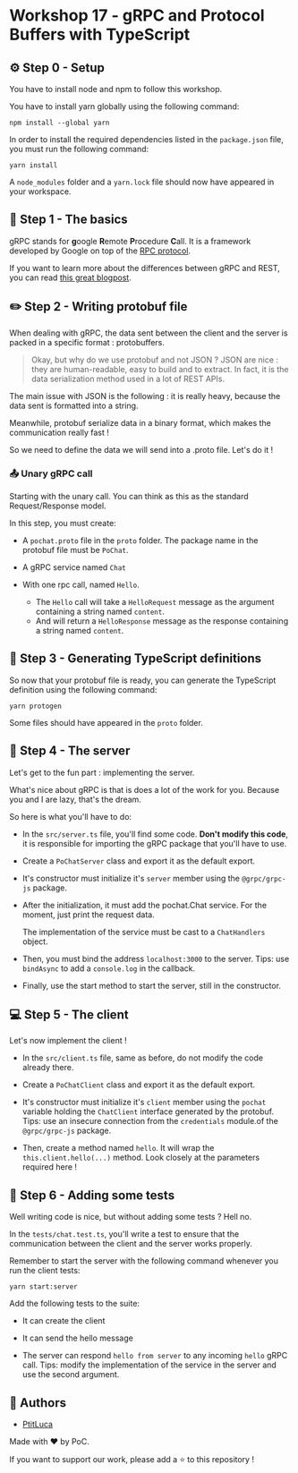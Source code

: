 # Workshop 17 - gRPC and Protocol Buffers with TypeScript

## :gear: Step 0 - Setup

You have to install node and npm to follow this workshop.

You have to install yarn globally using the following command:
```shell
npm install --global yarn
```

In order to install the required dependencies listed in the `package.json` file, you must run the following command:
```shell
yarn install
```

A `node_modules` folder and a `yarn.lock` file should now have appeared in your workspace.

## :closed_book: Step 1 - The basics

gRPC stands for **g**oogle **R**emote **P**rocedure **C**all.
It is a framework developed by Google on top of the [RPC protocol](https://en.wikipedia.org/wiki/Remote_procedure_call).

If you want to learn more about the differences between gRPC and REST, you can read [this great blogpost](https://www.imaginarycloud.com/blog/grpc-vs-rest/#comparison).

## :pencil2: Step 2 - Writing protobuf file

When dealing with gRPC, the data sent between the client and the server is packed in a specific format : protobuffers.

> Okay, but why do we use protobuf and not JSON ? JSON are nice : they are human-readable, easy to build and to extract.
In fact, it is the data serialization method used in a lot of REST APIs.

The main issue with JSON is the following : it is really heavy, because the data sent is formatted into a string.

Meanwhile, protobuf serialize data in a binary format, which makes the communication really fast !

So we need to define the data we will send into a .proto file. Let's do it !

### :outbox_tray: Unary gRPC call

Starting with the unary call. You can think as this as the standard Request/Response model.

In this step, you must create:

- A `pochat.proto` file in the `proto` folder. The package name in the protobuf file must be `PoChat`.

- A gRPC service named `Chat`
  
- With one rpc call, named `Hello`.

    - The `Hello` call will take a `HelloRequest` message as the argument containing a string named `content`.
    - And will return a `HelloResponse` message as the response containing a string named `content`.


## :repeat: Step 3 - Generating TypeScript definitions

So now that your protobuf file is ready, you can generate the TypeScript definition using the following command:
```shell
yarn protogen
```

Some files should have appeared in the `proto` folder.

## :floppy_disk: Step 4 - The server

Let's get to the fun part : implementing the server.

What's nice about gRPC is that is does a lot of the work for you. Because you and I are lazy, that's the dream.

So here is what you'll have to do:

- In the `src/server.ts` file, you'll find some code. **Don't modify this code**, it is responsible for importing the gRPC package that you'll have to use.

- Create a `PoChatServer` class and export it as the default export.
  
- It's constructor must initialize it's `server` member using the `@grpc/grpc-js` package.

- After the initialization, it must add the pochat.Chat service. For the moment, just print the request data.
  
  The implementation of the service must be cast to a `ChatHandlers` object.

- Then, you must bind the address `localhost:3000` to the server. Tips: use `bindAsync` to add a `console.log` in the callback.

- Finally, use the start method to start the server, still in the constructor.

## :computer: Step 5 - The client

Let's now implement the client !

- In the `src/client.ts` file, same as before, do not modify the code already there.

- Create a `PoChatClient` class and export it as the default export.

- It's constructor must initialize it's `client` member using the `pochat` variable holding the `ChatClient` interface generated by the protobuf. Tips: use an insecure connection from the `credentials` module.of the `@grpc/grpc-js` package.

- Then, create a method named `hello`. It will wrap the `this.client.hello(...)` method. Look closely at the parameters required here !

## :microscope: Step 6 - Adding some tests

Well writing code is nice, but without adding some tests ? Hell no.

In the `tests/chat.test.ts`, you'll write a test to ensure that the communication between the client and the server works properly.

Remember to start the server with the following command whenever you run the client tests:
```shell
yarn start:server
```

Add the following tests to the suite:

- It can create the client

- It can send the hello message

- The server can respond `hello from server` to any incoming `hello` gRPC call. Tips: modify the implementation of the service in the server and use the second argument.

## :wave: Authors

- [PtitLuca](https://github.com/PtitLuca)

Made with :heart: by PoC.

If you want to support our work, please add a :star: to this repository !
